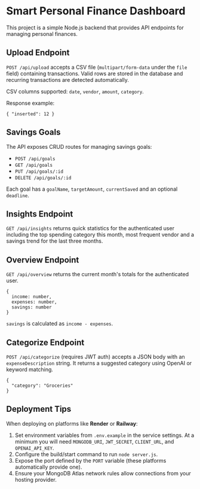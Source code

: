 # Smart Personal Finance Dashboard

This project is a simple Node.js backend that provides API endpoints for managing personal finances.

## Upload Endpoint

`POST /api/upload` accepts a CSV file (`multipart/form-data` under the `file` field) containing transactions. Valid rows are stored in the database and recurring transactions are detected automatically.

CSV columns supported: `date`, `vendor`, `amount`, `category`.

Response example:

```
{ "inserted": 12 }
```

## Savings Goals

The API exposes CRUD routes for managing savings goals:

- `POST /api/goals`
- `GET /api/goals`
- `PUT /api/goals/:id`
- `DELETE /api/goals/:id`

Each goal has a `goalName`, `targetAmount`, `currentSaved` and an optional `deadline`.

## Insights Endpoint

`GET /api/insights` returns quick statistics for the authenticated user including the top spending category this month, most frequent vendor and a savings trend for the last three months.

## Overview Endpoint

`GET /api/overview` returns the current month's totals for the authenticated user.

```
{
  income: number,
  expenses: number,
  savings: number
}
```

`savings` is calculated as `income - expenses`.

## Categorize Endpoint

`POST /api/categorize` (requires JWT auth) accepts a JSON body with an
`expenseDescription` string. It returns a suggested category using OpenAI or
keyword matching.

```
{
  "category": "Groceries"
}
```

## Deployment Tips

When deploying on platforms like **Render** or **Railway**:

1. Set environment variables from `.env.example` in the service settings. At a minimum you will need `MONGODB_URI`, `JWT_SECRET`, `CLIENT_URL`, and `OPENAI_API_KEY`.
2. Configure the build/start command to run `node server.js`.
3. Expose the port defined by the `PORT` variable (these platforms automatically provide one).
4. Ensure your MongoDB Atlas network rules allow connections from your hosting provider.

